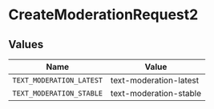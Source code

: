 # CreateModerationRequest2


## Values

| Name                     | Value                    |
| ------------------------ | ------------------------ |
| `TEXT_MODERATION_LATEST` | text-moderation-latest   |
| `TEXT_MODERATION_STABLE` | text-moderation-stable   |